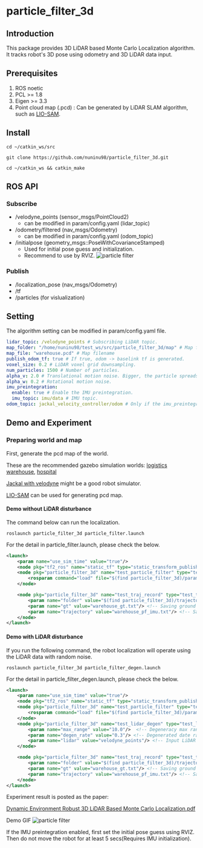 # particle_filter_3d

## Introduction
This package provides 3D LiDAR based Monte Carlo Localization algorithm. It tracks robot's 3D pose using odometry and 3D LiDAR data input. 

## Prerequisites
1. ROS noetic
2. PCL >= 1.8
3. Eigen >= 3.3
4. Point cloud map (.pcd) : Can be generated by LiDAR SLAM algorithm, such as [LIO-SAM](https://github.com/TixiaoShan/LIO-SAM).


## Install
```
cd ~/catkin_ws/src

git clone https://github.com/nuninu98/particle_filter_3d.git

cd ~/catkin_ws && catkin_make
```

## ROS API
### Subscribe
- /velodyne_points (sensor_msgs/PointCloud2)
  - can be modified in param/config.yaml (lidar_topic)
- /odometry/filtered (nav_msgs/Odometry)
  - can be modified in param/config.yaml (odom_topic)
- /initialpose (geometry_msgs::PoseWithCovarianceStamped)
  - Used for initial pose guess and initialization. 
  - Recommend to use by RVIZ.
  ![particle filter](https://github.com/user-attachments/assets/603fefd0-4ad9-43c5-9679-65cfef9ccccd)
### Publish
- /localization_pose (nav_msgs/Odometry)
- /tf
- /particles (for vislualization)

## Setting
The algorithm setting can be modified in param/config.yaml file.

```yaml
lidar_topic: /velodyne_points # Subscribing LiDAR topic.
map_folder: "/home/nuninu98/test_ws/src/particle_filter_3d/map" # Map folder
map_file: "warehouse.pcd" # Map filename
publish_odom_tf: true # If true, odom -> baselink tf is generated.
voxel_size: 0.2 # LiDAR voxel grid downsampling. 
num_particles: 1500 # Number of particles.
alpha_v: 2.0 # Translational motion noise. Bigger, the particle spreads wider.
alpha_w: 0.2 # Rotational motion noise. 
imu_preintegration:
  enable: true # Enable the IMU preintegration.
  imu_topic: imu/data # IMU topic.
odom_topic: jackal_velocity_controller/odom # Only if the imu_preintegration disabled.
```

## Demo and Experiment

### Preparing world and map
First, generate the pcd map of the world.

These are the recommended gazebo simulation worlds: [logistics warehouse](https://github.com/belal-ibrahim/dynamic_logistics_warehouse), [hospital](https://github.com/aws-robotics/aws-robomaker-hospital-world)

[Jackal with velodyne](https://github.com/TixiaoShan/jackal_velodyne) might be a good robot simulator.

[LIO-SAM](https://github.com/TixiaoShan/LIO-SAM) can be used for generating pcd map.

#### Demo without LiDAR disturbance
The command below can run the localization. 
```
roslaunch particle_filter_3d particle_filter.launch
```

For the detail in particle_filter.launch, please check the below. 

```xml
<launch>
    <param name="use_sim_time" value="true"/>
    <node pkg="tf2_ros" name="static_tf" type="static_transform_publisher" args="0 0 0.4 0 0 0 1 base_link velodyne"/> <!-- For visualization-->
    <node pkg="particle_filter_3d" name="test_particle_filter" type="test_particle_filter" output="screen">
        <rosparam command="load" file="$(find particle_filter_3d)/param/config.yaml" />
    </node>

    <node pkg="particle_filter_3d" name="test_traj_record" type="test_traj_record" output="screen"> <!-- For recording data. You can disable this node if you do not need an evaluation. -->
        <param name="folder" value="$(find particle_filter_3d)/trajectory/"/> <!-- Data saving folder directory -->
        <param name="gt" value="warehouse_gt.txt"/> <!-- Saving ground truth trajectory  -->
        <param name="trajectory" value="warehouse_pf_imu.txt"/> <!-- Saving generated trajectory by this algorithm -->
    </node>
</launch>
```



#### Demo with LiDAR disturbance
If you run the following command, the robot localization will operate using the LiDAR data with random noise.
```
roslaunch particle_filter_3d particle_filter_degen.launch
```

For the detail in particle_filter_degen.launch, please check the below. 

```xml
<launch>
    <param name="use_sim_time" value="true"/>
    <node pkg="tf2_ros" name="static_tf" type="static_transform_publisher" args="0 0 0.4 0 0 0 1 base_link velodyne"/>
    <node pkg="particle_filter_3d" name="test_particle_filter" type="test_particle_filter" output="screen">
        <rosparam command="load" file="$(find particle_filter_3d)/param/config_degen.yaml" />
    </node>
    <node pkg="particle_filter_3d" name="test_lidar_degen" type="test_lidar_degen" output="screen"> <!-- Generating degenerated LiDAR data-->
        <param name="max_range" value="10.0"/>  <!-- Degeneracy max range -->
        <param name="degen_rate" value="0.3"/> <!-- Degenerated date rate out of the total input -->
        <param name="lidar" value="velodyne_points"/> <!-- Input LiDAR pointcloud -->
    </node>

    <node pkg="particle_filter_3d" name="test_traj_record" type="test_traj_record" output="screen"> <!-- For recording data. You can disable this node if you do not need an evaluation. -->
        <param name="folder" value="$(find particle_filter_3d)/trajectory/"/> <!-- Data saving folder directory -->
        <param name="gt" value="warehouse_gt.txt"/> <!-- Saving ground truth trajectory  -->
        <param name="trajectory" value="warehouse_pf_imu.txt"/> <!-- Saving generated trajectory by this algorithm -->
    </node>
</launch>
```

Experiment result is posted as the paper:

[Dynamic Environment Robust 3D LiDAR Based Monte Carlo Localization.pdf](https://github.com/user-attachments/files/15924770/Dynamic.Environment.Robust.3D.LiDAR.Based.Monte.Carlo.Localization.pdf)

Demo GIF
![particle filter](https://github.com/nuninu98/particle_filter_3d/assets/36870891/81c6ba3e-2962-4cfb-a360-70ef27d6d3da)

If the IMU preintegration enabled, first set the initial pose guess using RVIZ. Then do not move the robot for at least 5 secs(Requires IMU initialization).